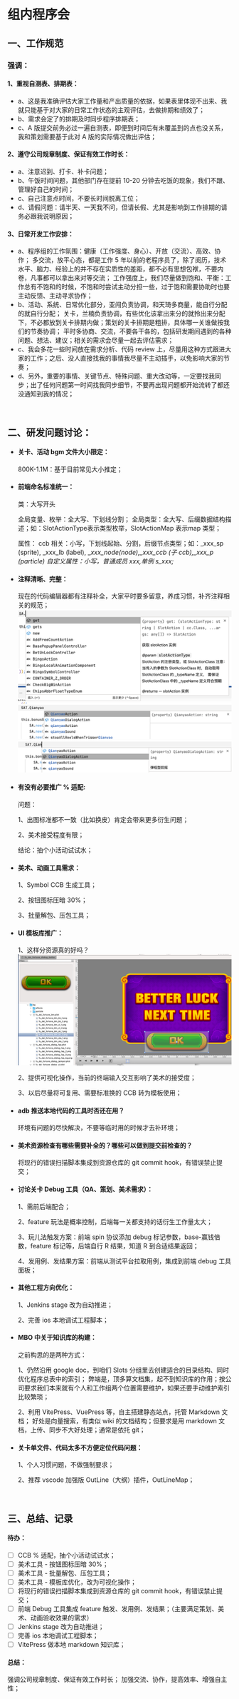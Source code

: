 # 组内程序会

## 一、工作规范

### 强调：

#### 1、重视自测表、排期表：

- a、这是我准确评估大家工作量和产出质量的依据，如果表里体现不出来、我就只能基于对大家的日常工作状态的主观评估，去做排期和绩效了；
- b、需求会定了的排期及时同步程序排期表；
- c、A 版提交前务必过一遍自测表，即便到时间后有未覆盖到的点也没关系，我和策划需要基于此对 A 版的实际情况做出评估；

#### 2、遵守公司规章制度、保证有效工作时长：

- a、注意迟到、打卡、补卡问题；
- b、午饭时间问题，其他部门存在提前 10-20 分钟去吃饭的现象，我们不跟、管理好自己的时间；
- c、自己注意点时间，不要长时间脱离工位；
- d、请假问题：请半天、一天我不问，但请长假、尤其是影响到工作排期的请务必跟我说明原因；

#### 3、日常开发工作安排：

- a、程序组的工作氛围：健康（工作强度、身心）、开放（交流）、高效、协作；
  多交流，放平心态，都是工作 5 年以前的老程序员了，除了阅历，技术水平、脑力、经验上的并不存在实质性的差距，都不必有思想包袱，不要内卷，凡事都可以拿出来对等交流；
  工作强度上，我们尽量做到饱和、平衡：工作总有不饱和的时候，不饱和时尝试主动分担一些，过于饱和需要协助时也要主动反馈、主动寻求协作；
- b、活动、系统、日常优化部分，亚闯负责协调，和天琦多商量，能自行分配的就自行分配；
  关卡，兰楠负责协调，有些优化该拿出来分的就拎出来分配下，不必都放到关卡排期内做；策划的关卡排期是粗排，具体哪一关谁做按我们的节奏协调；
  平时多协商、交流，不要各干各的，包括研发期间遇到的各种问题、想法、建议；相关的需求会尽量一起去评估需求；
- c、我会多花一些时间放在需求分析、代码 review 上，尽量用这种方式跟进大家的工作；之后、没人直接找我的事情我尽量不主动插手，以免影响大家的节奏；
- d、另外，重要的事情、关键节点、特殊问题、重大改动等，一定要找我同步；出了任何问题第一时间找我同步细节，不要再出现问题都开始流转了都还没通知到我的情况；

‍

## 二、研发问题讨论：

- #### 关卡、活动 bgm 文件大小限定：

  800K-1.1M：基于目前常见大小推定；
- #### 前端命名标准统一：

  类：大写开头

  全局变量、枚举：全大写、下划线分割；
  全局类型：全大写、后缀数据结构描述；如：SlotActionType表示类型枚举，SlotActionMap 表示map 类型；

  属性：
  ccb 相关：小写，下划线起始、分割，后缀节点类型；如：_xxx_sp (sprite), _xxx_lb (label), _*xxx_node(node),_xxx_ccb (子 ccb),_xxx_p (particle)*
  *自定义属性：小写，普通成员 xxx,单例 s_xxx;*
- #### 注释清晰、完整：

  现在的代码编辑器都有注释补全，大家平时要多留意，养成习惯，补齐注释相关的规范；![image](/assets/1758120878192_791e8fe5.png)![image](/assets/1758120878193_00073df8.png)![image](/assets/1758120878193_5aaef494.png)
- #### 有没有必要推广 % 适配:

  问题：

  1、出图标准都不一致（比如换皮）肯定会带来更多衍生问题；

  2、美术接受程度有限；

  结论：抽个小活动试试水；
- #### 美术、动画工具需求：

  1、Symbol CCB 生成工具；

  2、按钮图标压暗 30%；

  3、批量解包、压包工具；
- #### UI 模板库推广：

  1、这样分资源真的好吗？![image](/assets/1758120878194_b68780fa.png)

  2、提供可视化操作，当前的终端输入交互影响了美术的接受度；

  3、以后尽量将可复用、需要标准换的 CCB 转为模板使用；
- #### adb 推送本地代码的工具时否还在用？

  环境有问题的尽快解决，不要等临时用的时候才去补环境；
- #### 美术资源检查有哪些需要补全的？哪些可以做到提交前检查的？

  将现行的错误扫描脚本集成到资源仓库的 git commit hook，有错误禁止提交；
- #### 讨论关卡 Debug 工具（QA、策划、美术需求）：

  1、需前后端配合；

  2、feature 玩法是概率控制，后端每一关都支持的话衍生工作量太大；

  3、玩儿法触发方案：前端 spin 协议添加 debug 标记参数，base-赢钱倍数，feature 标记等，后端自行 R 结果，知道 R 到合适结果返回；

  4、发用例、发结果方案：前端从测试平台拉取用例，集成到前端 debug 工具面板；
- #### 其他工程方向优化：

  1、Jenkins stage 改为自动推进；

  2、完善 ios 本地调试工程脚本；
- #### MBO 中关于知识库的构建：

  之前构思的是两种方式：

  1、仍然沿用 google doc，到咱们 Slots 分组里去创建适合的目录结构、同时优化程序总表中的索引；
  弊端是，顶多算文档集，起不到知识库的作用；按公司要求我们本来就有个人和工作组两个位置需要维护，如果还要手动维护索引比较繁琐；

  2、利用 VitePress、VuePress 等，自主搭建静态站点，托管 Markdown 文档；
  好处是向量搜索，有类似 wiki 的文档结构；但要求是用 markdown 文档，上传、同步不大好处理；通常是依托 git；
- #### 关卡单文件、代码太多不方便定位代码问题：

  1、个人习惯问题，不做强制要求；

  2、推荐 vscode 加强版 OutLine（大纲）插件，OutLineMap；

‍

## 三、总结、记录

#### 待办：

- [ ] CCB % 适配，抽个小活动试试水；
- [ ] 美术工具 - 按钮图标压暗 30%；
- [ ] 美术工具 - 批量解包、压包工具；
- [ ] 美术工具 - 模板库优化，改为可视化操作；
- [ ] 将现行的错误扫描脚本集成到资源仓库的 git commit hook，有错误禁止提交；
- [ ] 前端 Debug 工具集成 feature 触发、发用例、发结果；（主要满足策划、美术、动画验收效果的需求）
- [ ] Jenkins stage 改为自动推进；
- [ ] 完善 ios 本地调试工程脚本；
- [ ] VitePress 做本地 markdown 知识库；

#### 总结：

强调公司规章制度、保证有效工作时长；
加强交流、协作，提高效率、增强自主性；

‍
